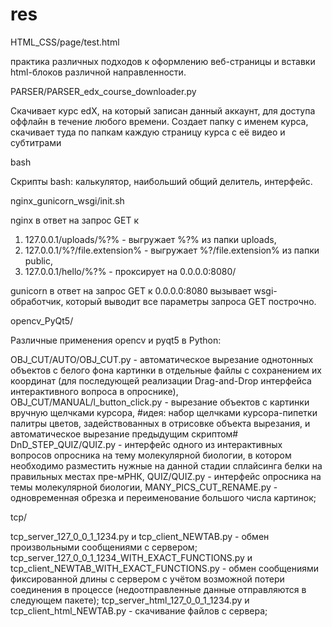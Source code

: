 # res

HTML_CSS/page/test.html 

практика различных подходов к оформлению веб-страницы и вставки html-блоков различной направленности.


PARSER/PARSER_edx_course_downloader.py 

Скачивает курс edX, на который записан данный аккаунт, для доступа оффлайн в течение любого времени. 
Создает папку с именем курса, скачивает туда по папкам каждую страницу курса с её видео и субтитрами


bash 

Скрипты bash: калькулятор, наибольший общий делитель, интерфейс.


nginx_gunicorn_wsgi/init.sh

nginx в ответ на запрос GET к

1) 127.0.0.1/uploads/%?% - выгружает %?% из папки uploads, 
2) 127.0.0.1/%?/file.extension% - выгружает %?/file.extension% из папки public, 
3) 127.0.0.1/hello/%?% - проксирует на 0.0.0.0:8080/ 

gunicorn в ответ на запрос GET к 0.0.0.0:8080 вызывает wsgi-обработчик, который выводит все параметры запроса GET построчно.


opencv_PyQt5/

Различные применения opencv и pyqt5 в Python:

‌OBJ_CUT/AUTO/OBJ_CUT.py - автоматическое вырезание однотонных объектов с белого фона картинки в отдельные файлы с сохранением их координат (для последующей реализации Drag-and-Drop интерфейса интерактивного вопроса в опроснике),
‌OBJ_CUT/MANUAL/l_button_click.py - вырезание объектов с картинки вручную щелчками курсора, #идея: набор щелчками курсора-пипетки палитры цветов, задействованных в отрисовке объекта вырезания, и автоматическое вырезание предыдущим скриптом#
‌DnD_STEP_QUIZ/QUIZ.py - интерфейс одного из интерактивных вопросов опросника на тему молекулярной биологии, в котором необходимо разместить нужные на данной стадии сплайсинга белки на правильных местах пре-мРНК,
‌QUIZ/QUIZ.py - интерфейс опросника на темы молекулярной биологии,
‌MANY_PICS_CUT_RENAME.py - одновременная обрезка и переименование большого числа картинок;


tcp/

tcp_server_127_0_0_1_1234.py и tcp_client_NEWTAB.py - обмен произвольными сообщениями с сервером;
‌tcp_server_127_0_0_1_1234_WITH_EXACT_FUNCTIONS.py и tcp_client_NEWTAB_WITH_EXACT_FUNCTIONS.py - обмен сообщениями фиксированной длины с сервером с учётом возможной потери соединения в процессе (недоотправленные данные отправляются в следующем пакете);
‌tcp_server_html_127_0_0_1_1234.py и tcp_client_html_NEWTAB.py - скачивание файлов с сервера;
